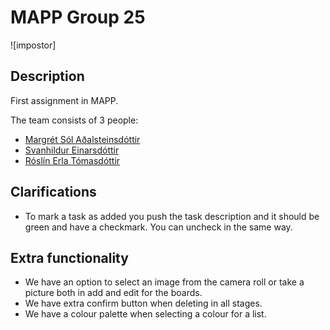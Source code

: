 # MAPP Group 25

![impostor]

## Description

First assignment in MAPP.

The team consists of 3 people:

- [Margrét Sól Aðalsteinsdóttir](mailto:margreta19@ru.is)
- [Svanhildur Einarsdóttir](mailto:svanhildur19@ru.is)
- [Róslín Erla Tómasdóttir](mailto:roslin19@ru.is)

## Clarifications

- To mark a task as added you push the task description and it should be green and have a checkmark. You can uncheck in the same way.

## Extra functionality

- We have an option to select an image from the camera roll or take a picture both in add and edit for the boards.
- We have extra confirm button when deleting in all stages.
- We have a colour palette when selecting a colour for a list.
